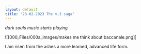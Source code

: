```yaml
---
layout: default
title: "23-02-2023 The v.3 saga"
---
```

*dark souls music starts playing*

![[000_Files/000a_images/makes me think about baccanale.png]]

I am risen from the ashes a more learned, advanced life form.